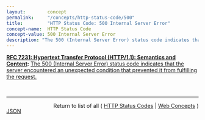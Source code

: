 ```yaml
---
layout:        concept
permalink:     "/concepts/http-status-code/500"
title:         "HTTP Status Code: 500 Internal Server Error"
concept-name:  HTTP Status Code
concept-value: 500 Internal Server Error
description: "The 500 (Internal Server Error) status code indicates that the server encountered an unexpected condition that prevented it from fulfilling the request."
---
```


**[RFC 7231: Hypertext Transfer Protocol (HTTP/1.1): Semantics and Content](/specs/IETF/RFC/7231 "The Hypertext Transfer Protocol (HTTP) is an application-level protocol for distributed, collaborative, hypertext information systems. This document defines the semantics of HTTP/1.1 messages as expressed by request methods, request header fields, response status codes, and response header fields, along with the payload of messages (metadata and body content) and mechanisms for content negotiation."):** [The 500 (Internal Server Error) status code indicates that the server encountered an unexpected condition that prevented it from fulfilling the request.](http://tools.ietf.org/html/rfc7231#section-6.6.1 "Read documentation for HTTP Status Code &#34;500&#34;")

<br/>
<hr/>

<p style="float : left"><a href="./500.json" title="JSON representing this particular Web Concept value">JSON</a></p>
<p style="text-align: right">Return to list of all ( <a href="../http-status-code/">HTTP Status Codes</a> | <a href="../">Web Concepts</a> )</p>
